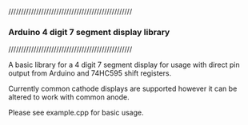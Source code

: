 /////////////////////////////////////////////////

### Arduino 4 digit 7 segment display library ###

/////////////////////////////////////////////////

A basic library for a 4 digit 7 segment display
for usage with direct pin output from Arduino and 
74HC595 shift registers. 

Currently common cathode displays are supported however 
it can be altered to work with common anode.

Please see example.cpp for basic usage.
